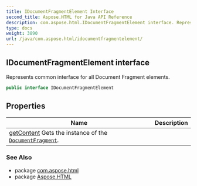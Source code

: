 ```yaml
---
title: IDocumentFragmentElement Interface
second_title: Aspose.HTML for Java API Reference
description: com.aspose.html.IDocumentFragmentElement interface. Represents common interface for all Document Fragment elements
type: docs
weight: 3890
url: /java/com.aspose.html/idocumentfragmentelement/
---
```

## IDocumentFragmentElement interface

Represents common interface for all Document Fragment elements.

```java
public interface IDocumentFragmentElement
```

## Properties

| Name | Description |
| --- | --- |
| [getContent](../../com.aspose.html/idocumentfragmentelement/content/) Gets the instance of the [`DocumentFragment`](../../com.aspose.html.dom/documentfragment/). |

### See Also

* package [com.aspose.html](../../com.aspose.html/)
* package [Aspose.HTML](../../)
